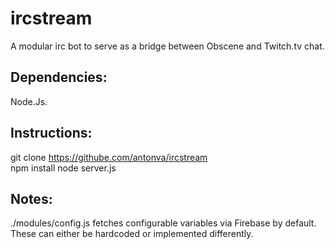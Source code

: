 ircstream
=========

A modular irc bot to serve as a bridge between Obscene and Twitch.tv chat.

Dependencies:
-------------
  Node.Js.
  
Instructions:
-------------
  git clone https://githube.com/antonva/ircstream  
  npm install
  node server.js
  
Notes:
------
  ./modules/config.js fetches configurable variables via Firebase by default. 
  These can either be hardcoded or implemented differently.



  
  
